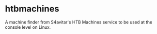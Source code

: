 # htbmachines
A machine finder from S4avitar's HTB Machines service to be used at the console level on Linux.
